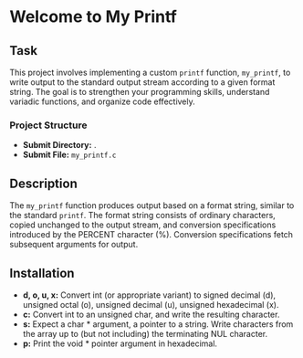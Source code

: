 # Welcome to My Printf

## Task

This project involves implementing a custom `printf` function, `my_printf`, to write output to the standard output stream according to a given format string. The goal is to strengthen your programming skills, understand variadic functions, and organize code effectively.

### Project Structure

- **Submit Directory:** .
- **Submit File:** `my_printf.c`

## Description

The `my_printf` function produces output based on a format string, similar to the standard `printf`. The format string consists of ordinary characters, copied unchanged to the output stream, and conversion specifications introduced by the PERCENT character (%). Conversion specifications fetch subsequent arguments for output.

## Installation

- **d, o, u, x:** Convert int (or appropriate variant) to signed decimal (d), unsigned octal (o), unsigned decimal (u), unsigned hexadecimal (x).
- **c:** Convert int to an unsigned char, and write the resulting character.
- **s:** Expect a char * argument, a pointer to a string. Write characters from the array up to (but not including) the terminating NUL character.
- **p:** Print the void * pointer argument in hexadecimal.
